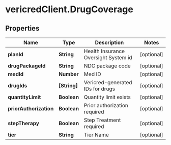 # vericredClient.DrugCoverage

## Properties
Name | Type | Description | Notes
------------ | ------------- | ------------- | -------------
**planId** | **String** | Health Insurance Oversight System id | [optional] 
**drugPackageId** | **String** | NDC package code | [optional] 
**medId** | **Number** | Med ID | [optional] 
**drugIds** | **[String]** | Vericred-generated IDs for drugs | [optional] 
**quantityLimit** | **Boolean** | Quantity limit exists | [optional] 
**priorAuthorization** | **Boolean** | Prior authorization required | [optional] 
**stepTherapy** | **Boolean** | Step Treatment required | [optional] 
**tier** | **String** | Tier Name | [optional] 


